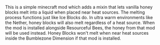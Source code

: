 This is a simple minecraft mod which adds a mixin that lets vanilla honey blocks melt into a liquid when placed near heat sources.
The melting process functions just like Ice Blocks do.
In ultra warm environments like the Nether, honey blocks will also melt regardless of a heat source.
When the mod is installed alongside Resourceful Bees, the honey from that mod will be used instead.
Honey Blocks won't melt when near heat sources inside the Bumblezone Dimension if that mod is installed.